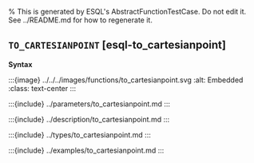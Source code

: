 % This is generated by ESQL's AbstractFunctionTestCase. Do not edit it. See ../README.md for how to regenerate it.

## `TO_CARTESIANPOINT` [esql-to_cartesianpoint]

**Syntax**

:::{image} ../../../images/functions/to_cartesianpoint.svg
:alt: Embedded
:class: text-center
:::


:::{include} ../parameters/to_cartesianpoint.md
:::

:::{include} ../description/to_cartesianpoint.md
:::

:::{include} ../types/to_cartesianpoint.md
:::

:::{include} ../examples/to_cartesianpoint.md
:::

